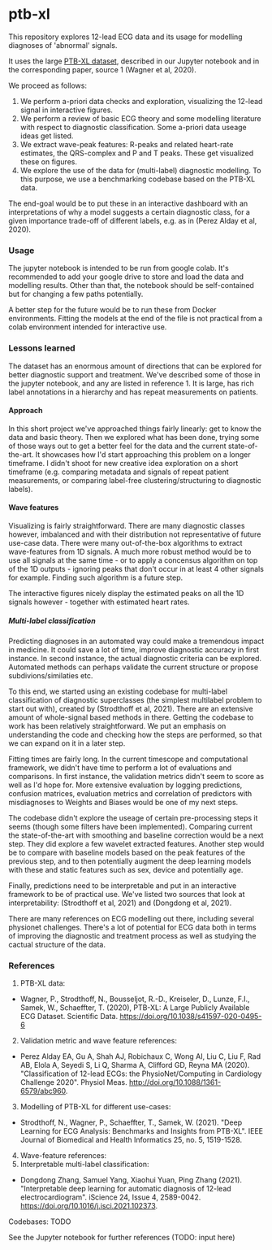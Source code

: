 # ptb-xl

This repository explores 12-lead ECG data and its usage for modelling diagnoses of 'abnormal' signals.

It uses the large [PTB-XL dataset](https://physionet.org/content/ptb-xl/1.0.2/), described in our Jupyter notebook and in the corresponding paper, source 1 (Wagner et al, 2020).

We proceed as follows:
1. We perform a-priori data checks and exploration, visualizing the 12-lead signal in interactive figures.
2. We perform a review of basic ECG theory and some modelling literature with respect to diagnostic classification. Some a-priori data useage ideas get listed.
3. We extract wave-peak features: R-peaks and related heart-rate estimates, the QRS-complex and P and T peaks. These get visualized these on figures.
4. We explore the use of the data for (multi-label) diagnostic modelling. To this purpose, we use a benchmarking codebase based on the PTB-XL data.

The end-goal would be to put these in an interactive dashboard with an interpretations of why a model suggests a certain diagnostic class, for a given importance trade-off of different labels, e.g. as in (Perez Alday et al, 2020).

### Usage

The jupyter notebook is intended to be run from google colab. It's recommended to add your google drive to store and load the data and modelling results. Other than that, the notebook should be self-contained but for changing a few paths potentially.

A better step for the future would be to run these from Docker environments. Fitting the models at the end of the file is not practical from a colab environment intended for interactive use.

### Lessons learned

The dataset has an enormous amount of directions that can be explored for better diagnostic support and treatment. We've described some of those in the jupyter notebook, and any are listed in reference 1. It is large, has rich label annotations in a hierarchy and has repeat measurements on patients.

#### Approach

In this short project we've approached things fairly linearly: get to know the data and basic theory. Then we explored what has been done, trying some of those ways out to get a better feel for the data and the current state-of-the-art. It showcases how I'd start approaching this problem on a longer timeframe. I didn't shoot for new creative idea exploration on a short timeframe (e.g. comparing metadata and signals of repeat patient measurements, or comparing label-free clustering/structuring to diagnostic labels). 

#### Wave features

Visualizing is fairly straightforward. There are many diagnostic classes however, imbalanced and with their distribution not representative of future use-case data. There were many out-of-the-box algorithms to extract wave-features from 1D signals. A much more robust method would be to use all signals at the same time - or to apply a concensus algorithm on top of the 1D outputs - ignoring peaks that don't occur in at least 4 other signals for example. Finding such algorithm is a future step.

The interactive figures nicely display the estimated peaks on all the 1D signals however - together with estimated heart rates.

##### Multi-label classification

Predicting diagnoses in an automated way could make a tremendous impact in medicine. It could save a lot of time, improve diagnostic accuracy in first instance. In second instance, the actual diagnostic criteria can be explored. Automated methods can perhaps validate the current structure or propose subdivions/similaties etc.

To this end, we started using an existing codebase for multi-label classification of diagnostic superclasses (the simplest multilabel problem to start out with), created by (Strodthoff et al, 2021). There are an extensive amount of whole-signal based methods in there. Getting the codebase to work has been relatively straightforward. We put an emphasis on understanding the code and checking how the steps are performed, so that we can expand on it in a later step. 

Fitting times are fairly long. In the current timescope and computational framework, we didn't have time to perform a lot of evaluations and comparisons. In first instance, the validation metrics didn't seem to score as well as I'd hope for. More extensive evaluation by logging predictions, confusion matrices, evaluation metrics and correlation of predictors with misdiagnoses to Weights and Biases would be one of my next steps.

The codebase didn't explore the useage of certain pre-processing steps it seems (though some filters have been implemented). Comparing current the state-of-the-art with smoothing and baseline correction would be a next step. They did explore a few wavelet extracted features. Another step would be to compare with baseline models based on the peak features of the previous step, and to then potentially augment the deep learning models with these and static features such as sex, device and potentially age.

Finally, predictions need to be interpretable and put in an interactive framework to be of practical use. We've listed two sources that look at interpretability: (Strodthoff et al, 2021) and (Dongdong et al, 2021). 

There are many references on ECG modelling out there, including several physionet challenges. There's a lot of potential for ECG data both in terms of improving the diagnostic and treatment process as well as studying the cactual structure of the data.


### References

1. PTB-XL data:
  - Wagner, P., Strodthoff, N., Bousseljot, R.-D., Kreiseler, D., Lunze, F.I., Samek, W., Schaeffter, T. (2020), PTB-XL: A Large Publicly Available ECG Dataset. Scientific Data. https://doi.org/10.1038/s41597-020-0495-6
2. Validation metric and wave feature references:
  - Perez Alday EA, Gu A, Shah AJ, Robichaux C, Wong AI, Liu C, Liu F, Rad AB, Elola A, Seyedi S, Li Q, Sharma A, Clifford GD, Reyna MA (2020). "Classification of 12-lead ECGs: the PhysioNet/Computing in Cardiology Challenge 2020". Physiol Meas. http://doi.org/10.1088/1361-6579/abc960.
3. Modelling of PTB-XL for different use-cases:
  - Strodthoff, N., Wagner, P., Schaeffter, T., Samek, W. (2021). "Deep Learning for ECG Analysis: Benchmarks and Insights from PTB-XL". IEEE Journal of Biomedical and Health Informatics 25, no. 5, 1519-1528.
4. Wave-feature references:
5. Interpretable multi-label classification:
  - Dongdong Zhang, Samuel Yang, Xiaohui Yuan, Ping Zhang (2021). "Interpretable deep learning for automatic diagnosis of 12-lead electrocardiogram". iScience 24, Issue 4, 2589-0042. https://doi.org/10.1016/j.isci.2021.102373.

Codebases: TODO

See the Jupyter notebook for further references (TODO: input here)
